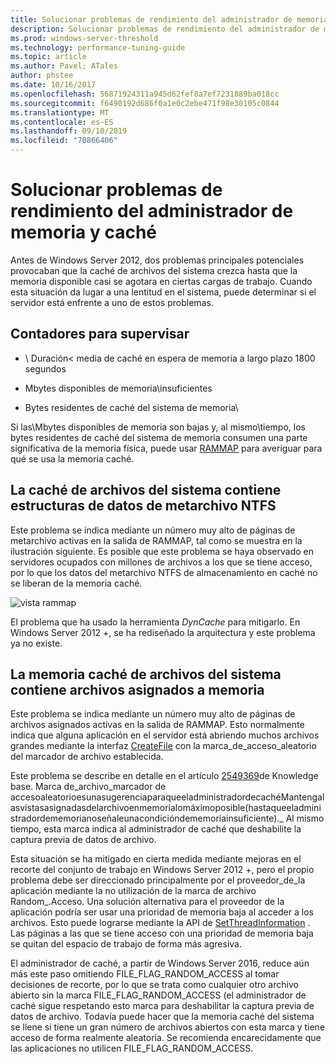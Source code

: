 ```yaml
---
title: Solucionar problemas de rendimiento del administrador de memoria y caché
description: Solucionar problemas de rendimiento del administrador de memoria y caché en Windows Server 16
ms.prod: windows-server-threshold
ms.technology: performance-tuning-guide
ms.topic: article
ms.author: Pavel; ATales
author: phstee
ms.date: 10/16/2017
ms.openlocfilehash: 56871924311a945d62fef8a7ef7231889ba018cc
ms.sourcegitcommit: f6490192d686f0a1e0c2ebe471f98e30105c0844
ms.translationtype: MT
ms.contentlocale: es-ES
ms.lasthandoff: 09/10/2019
ms.locfileid: "70866406"
---
```

# <a name="troubleshoot-cache-and-memory-manager-performance-issues"></a>Solucionar problemas de rendimiento del administrador de memoria y caché

Antes de Windows Server 2012, dos problemas principales potenciales provocaban que la caché de archivos del sistema crezca hasta que la memoria disponible casi se agotara en ciertas cargas de trabajo. Cuando esta situación da lugar a una lentitud en el sistema, puede determinar si el servidor está enfrente a uno de estos problemas.


## <a name="counters-to-monitor"></a>Contadores para supervisar

-   \\ Duración&lt; media de caché en espera de memoria a largo plazo 1800 segundos

-   Mbytes disponibles de memoria\\insuficientes

-   Bytes residentes de caché del sistema de memoria\\

Si las\\Mbytes disponibles de memoria son bajas y, al mismo\\tiempo, los bytes residentes de caché del sistema de memoria consumen una parte significativa de la memoria física, puede usar [RAMMAP](https://technet.microsoft.com/sysinternals/ff700229.aspx) para averiguar para qué se usa la memoria caché.

## <a name="system-file-cache-contains-ntfs-metafile-data-structures"></a>La caché de archivos del sistema contiene estructuras de datos de metarchivo NTFS


Este problema se indica mediante un número muy alto de páginas de metarchivo activas en la salida de RAMMAP, tal como se muestra en la ilustración siguiente. Es posible que este problema se haya observado en servidores ocupados con millones de archivos a los que se tiene acceso, por lo que los datos del metarchivo NTFS de almacenamiento en caché no se liberan de la memoria caché.

![vista rammap](../../media/perftune-guide-rammap.png)

El problema que ha usado la herramienta *DynCache* para mitigarlo. En Windows Server 2012 +, se ha rediseñado la arquitectura y este problema ya no existe.

## <a name="system-file-cache-contains-memory-mapped-files"></a>La memoria caché de archivos del sistema contiene archivos asignados a memoria


Este problema se indica mediante un número muy alto de páginas de archivos asignados activas en la salida de RAMMAP. Esto normalmente indica que alguna aplicación en el servidor está abriendo muchos archivos grandes mediante la interfaz [CreateFile](https://msdn.microsoft.com/library/windows/desktop/aa363858.aspx) con la marca\_de\_acceso\_aleatorio del marcador de archivo establecida.

Este problema se describe en detalle en el artículo [2549369](https://support.microsoft.com/default.aspx?scid=kb;en-US;2549369)de Knowledge base. Marca de\_archivo\_marcador de accesoaleatorioesunasugerenciaparaqueeladministradordecachéMantengalasvistasasignadasdelarchivoenmemorialomáximoposible(hastaqueeladministradordememorianoseñaleunacondicióndememoriainsuficiente).\_ Al mismo tiempo, esta marca indica al administrador de caché que deshabilite la captura previa de datos de archivo.

Esta situación se ha mitigado en cierta medida mediante mejoras en el recorte del conjunto de trabajo en Windows Server 2012 +, pero el propio problema debe ser direccionado principalmente por el proveedor\_de\_la aplicación mediante la no utilización de la marca de archivo Random\_.Acceso. Una solución alternativa para el proveedor de la aplicación podría ser usar una prioridad de memoria baja al acceder a los archivos. Esto puede lograrse mediante la API de [SetThreadInformation](https://msdn.microsoft.com/library/windows/desktop/hh448390.aspx) . Las páginas a las que se tiene acceso con una prioridad de memoria baja se quitan del espacio de trabajo de forma más agresiva.

El administrador de caché, a partir de Windows Server 2016, reduce aún más este paso omitiendo FILE_FLAG_RANDOM_ACCESS al tomar decisiones de recorte, por lo que se trata como cualquier otro archivo abierto sin la marca FILE_FLAG_RANDOM_ACCESS (el administrador de caché sigue respetando esto marca para deshabilitar la captura previa de datos de archivo. Todavía puede hacer que la memoria caché del sistema se llene si tiene un gran número de archivos abiertos con esta marca y tiene acceso de forma realmente aleatoria. Se recomienda encarecidamente que las aplicaciones no utilicen FILE_FLAG_RANDOM_ACCESS.

